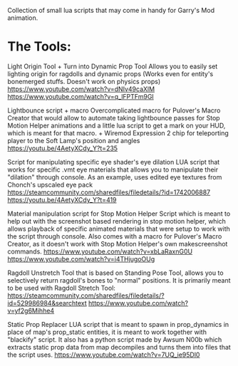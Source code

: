 Collection of small lua scripts that may come in handy for Garry's Mod animation.

The Tools:
==========
Light Origin Tool + Turn into Dynamic Prop Tool
Allows you to easily set lighting origin for ragdolls and dynamic props (Works even for entity's bonemerged stuffs. Doesn't work on physics props)
https://www.youtube.com/watch?v=dNIv49caXlM
https://www.youtube.com/watch?v=q_lFPTFm9GI

Lightbounce script + macro
Overcomplicated macro for Pulover's Macro Creator that would allow to automate taking lightbounce passes for Stop Motion Helper animations and a little lua script to get a mark on your HUD, which is meant for that macro. + Wiremod Expression 2 chip for teleporting player to the Soft Lamp's position and angles
https://youtu.be/4AetyXCdy_Y?t=235

Script for manipulating specific eye shader's eye dilation
LUA  script that works for specific .vmt eye materials that allows you to manipulate their "dilation" through console. As an example, uses edited eye textures from Chonch's upscaled eye pack https://steamcommunity.com/sharedfiles/filedetails/?id=1742006887
https://youtu.be/4AetyXCdy_Y?t=419

Material manipulation script for Stop Motion Helper
Script which is meant to help out with the screenshot based rendering in stop motion helper, which allows playback of specific animated materials that were setup to work with the script through console. Also comes with a macro for Pulover's Macro Creator, as it doesn't work with Stop Motion Helper's own makescreenshot commands.
https://www.youtube.com/watch?v=xbLaRaxnG0U
https://www.youtube.com/watch?v=i4THjugoOUg

Ragdoll Unstretch
Tool that is based on Standing Pose Tool, allows you to selectively return ragdoll's bones to "normal" positions. It is primarily meant to be used with Ragdoll Stretch Tool: https://steamcommunity.com/sharedfiles/filedetails/?id=529986984&searchtext
https://www.youtube.com/watch?v=yf2g6Mihhe4

Static Prop Replacer
LUA script that is meant to spawn in prop_dynamics in place of map's prop_static entities, it is meant to work together with "blackify" script. It also has a python script made by Awsum N00b which extracts static prop data from map decompiles and turns them into files that the script uses.
https://www.youtube.com/watch?v=7UQ_ie95Dl0